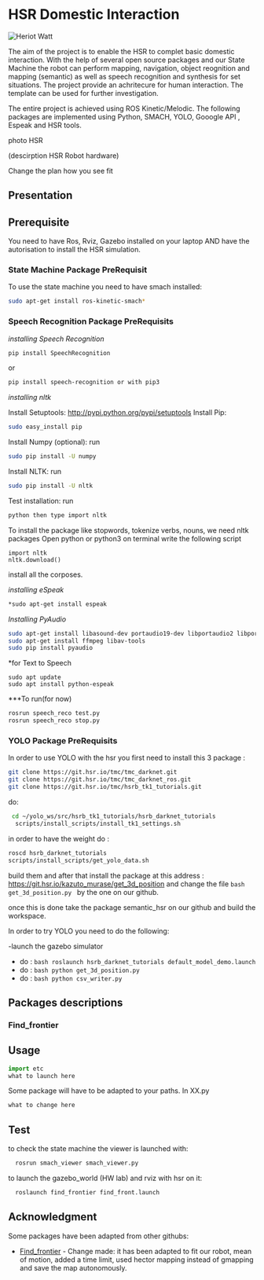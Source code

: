 # HSR Domestic Interaction

![Heriot Watt](https://github.com/sma20/HSR/master/image/1200px-Heriot-Watt_University_logo.svg.png)

The aim of the project is to enable the HSR to complet basic domestic interaction. With the help of several open source packages and our State Machine the robot can perform mapping, navigation, object reognition and mapping (semantic) as well as speech recognition and synthesis for set situations. The project provide an achritecure for human interaction. The template can be used for further investigation.

The entire project is achieved using ROS Kinetic/Melodic. The following packages are implemented using Python, SMACH, YOLO, Gooogle API , Espeak and HSR tools.


photo HSR


(descirption HSR Robot hardware)


Change the plan how you see fit



## Presentation

## Prerequisite
You need to have Ros, Rviz, Gazebo installed on your laptop AND have the autorisation to install the HSR simulation.  

### State Machine Package PreRequisit
To use the state machine you need to have smach installed:
```bash
sudo apt-get install ros-kinetic-smach*
```

### Speech Recognition Package PreRequisits

*installing Speech Recognition*
```bash
pip install SpeechRecognition
```
or 
```bash
pip install speech-recognition or with pip3
```
*installing nltk*

Install Setuptools: http://pypi.python.org/pypi/setuptools
Install Pip:
```bash
sudo easy_install pip
```
Install Numpy (optional): run 
```bash
sudo pip install -U numpy
```
Install NLTK: run 
```bash
sudo pip install -U nltk
```
Test installation: run 
```bash
python then type import nltk
```
To install the package like stopwords, tokenize verbs, nouns, we need nltk packages
Open python or python3 on terminal
write the following script
```
import nltk
nltk.download()
```
install all the corposes.


*installing eSpeak*
```bash
*sudo apt-get install espeak
```

*Installing PyAudio*
```bash
sudo apt-get install libasound-dev portaudio19-dev libportaudio2 libportaudiocpp0
sudo apt-get install ffmpeg libav-tools
sudo pip install pyaudio
```

*for Text to Speech
```
sudo apt update
sudo apt install python-espeak
```
***To run(for now)
```bash
rosrun speech_reco test.py
rosrun speech_reco stop.py
```

### YOLO Package PreRequisits


In order to use YOLO with the hsr you first need to install this 3 package : 
```bash
git clone https://git.hsr.io/tmc/tmc_darknet.git
git clone https://git.hsr.io/tmc/tmc_darknet_ros.git
git clone https://git.hsr.io/tmc/hsrb_tk1_tutorials.git
```
do:
```bash
 cd ~/yolo_ws/src/hsrb_tk1_tutorials/hsrb_darknet_tutorials
  scripts/install_scripts/install_tk1_settings.sh
  ```
in order to have the weight do :
```bash
roscd hsrb_darknet_tutorials
scripts/install_scripts/get_yolo_data.sh
```
build them and after that install the package at this address : https://git.hsr.io/kazuto_murase/get_3d_position
and change the file ```bash get_3d_position.py ``` by the one on our github.

once this is done take the package semantic_hsr on our github and build the workspace.

In order to try YOLO you need to do the following:

-launch the gazebo simulator
- do : ```bash roslaunch hsrb_darknet_tutorials default_model_demo.launch  ```
- do : ```bash python get_3d_position.py ```
- do : ```bash python csv_writer.py ```


## Packages descriptions
### Find_frontier

## Usage

```python
import etc
what to launch here
```
Some package will have to be adapted to your paths.
In XX.py
```python
what to change here
```

## Test

to check the state machine the viewer is launched with:
```bash
  rosrun smach_viewer smach_viewer.py
```
to launch the gazebo_world (HW lab) and rviz with hsr on it:
```bash
  roslaunch find_frontier find_front.launch 
```


## Acknowledgment 

Some packages have been adapted from other githubs:
* [Find_frontier]( https://github.com/bnurbekov/Turtlebot_Navigation) - Change made: it has been adapted to fit our robot, mean of motion, added a time limit, used hector mapping instead of gmapping and save the map autonomously. 
